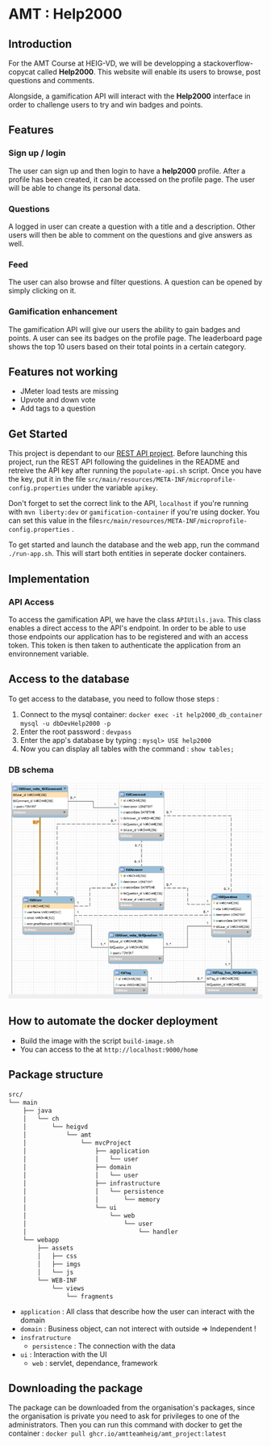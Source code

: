 # AMT : Help2000

## Introduction

For the AMT Course at HEIG-VD, we will be developping a stackoverflow-copycat called **Help2000**. This website will enable its users to browse, post questions and comments.

Alongside, a gamification API will interact with the **Help2000** interface in order to challenge users to try and win badges and points.

## Features

### Sign up / login

The user can sign up and then login to have a **help2000** profile. After a profile has been created, it can be accessed on the profile page. The user will be able to change its personal data.
 
### Questions

A logged in user can create a question with a title and a description. Other users will then be able to comment on the questions and give answers as well.

### Feed

The user can also browse and filter questions. A question can be opened by simply clicking on it.

### Gamification enhancement 

The gamification API will give our users the ability to gain badges and points. A user can see its badges on the profile page. The leaderboard page shows the top 10 users based on their total points in a certain category.

## Features not working

- JMeter load tests are missing
- Upvote and down vote
- Add tags to a question

## Get Started

This project is dependant to our [REST API project](https://github.com/amtteamheig/amt_project_api). Before launching this project, run the REST API following the guidelines in the README and retreive the API key after running the `populate-api.sh` script. Once you have the key, put it in the file `src/main/resources/META-INF/microprofile-config.properties` under the variable `apikey`.

Don't forget to set the correct link to the API, `localhost` if you're running with `mvn liberty:dev` or `gamification-container` if you're using docker. You can set this value in the file`src/main/resources/META-INF/microprofile-config.properties` .

To get started and launch the database and the web app, run the command `./run-app.sh`. This will start both entities in seperate docker containers.

## Implementation

### API Access

To access the gamification API, we have the class ```APIUtils.java```. This class enables a direct access to the API's endpoint. In order to be able to use those endpoints our application has to be registered and with an access token. This token is then taken to authenticate the application from an environnement variable.

## Access to the database

To get access to the database, you need to follow those steps : 

1. Connect to the mysql container: 
`docker exec -it help2000_db_container mysql -u dbDevHelp2000 -p`
2. Enter the root password : `devpass`
3. Enter the app's database by typing : `mysql> USE help2000`
4. Now you can display all tables with the command : `show tables;`

### DB schema

![](images/db_help2000.png)

## How to automate the docker deployment

- Build the image with the script `build-image.sh`
- You can access to the at `http://localhost:9000/home`

## Package structure

```
src/
└── main
    ├── java
    │   └── ch
    │       └── heigvd
    │           └── amt
    │               └── mvcProject
    │                   ├── application
    │                   │   └── user
    │                   ├── domain
    │                   │   └── user
    │                   ├── infrastructure
    │                   │   └── persistence
    │                   │       └── memory
    │                   └── ui
    │                       └── web
    │                           └── user
    │                               └── handler
    └── webapp
        ├── assets
        │   ├── css
        │   ├── imgs
        │   └── js
        └── WEB-INF
            └── views
                └── fragments

```

- `application` : All class that describe how the user can interact with the
 domain
- `domain` : Business object, can not interect with outside => Independent !
- `insfratructure`
    - `persistence` : The connection with the data
- `ui` : Interaction with the UI
    - `web` : servlet, dependance, framework

## Downloading the package
The package can be downloaded from the organisation's packages, since the organisation is private you need to ask for privileges to one of the administrators. Then you can run this command with docker to get the container : `docker pull ghcr.io/amtteamheig/amt_project:latest`

